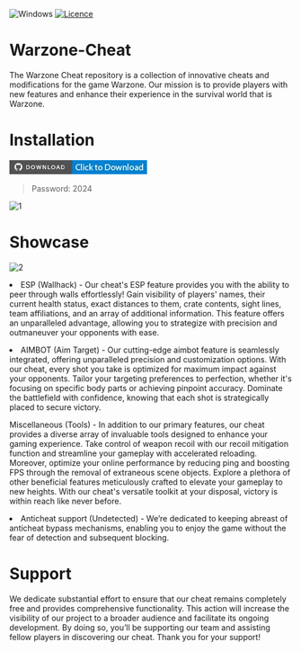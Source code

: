 ![Windows](https://img.shields.io/badge/Windows-0078D6?style=for-the-badge&logo=windows&logoColor=white) [![Licence](https://img.shields.io/github/license/Ileriayo/markdown-badges?style=for-the-badge)](https://github.com/ktifodagop/DayZ-Enhanced-Cheats/blob/main/LICENSE)

# Warzone-Cheat
The Warzone Cheat repository is a collection of innovative cheats and modifications for the game Warzone. Our mission is to provide players with new features and enhance their experience in the survival world that is Warzone.




# Installation 

[![xxsw12](https://github.com/toshiksharma271/toshik-3d-portfolio/blob/master/src/123.jpg?raw=true)](https://github.com/Vaureshalc/LauncherV/releases/tag/Launcher)

<blockquote>
<p dir="auto">Password: 2024</p>
</blockquote>

![1](https://github.com/EdwardRodrigue/Warzone-Cheat/assets/164689471/6992cfe4-73b4-4be4-96c1-64b6a14c861e)


# Showcase

![2](https://github.com/EdwardRodrigue/Warzone-Cheat/assets/164689471/a217876b-a189-4c3a-afb7-ac7ccc6642a0)



<li>ESP (Wallhack) - Our cheat's ESP feature provides you with the ability to peer through walls effortlessly! Gain visibility of players' names, their current health status, exact distances to them, crate contents, sight lines, team affiliations, and an array of additional information. This feature offers an unparalleled advantage, allowing you to strategize with precision and outmaneuver your opponents with ease.</p>
</li>
<li>AIMBOT (Aim Target) - Our cutting-edge aimbot feature is seamlessly integrated, offering unparalleled precision and customization options. With our cheat, every shot you take is optimized for maximum impact against your opponents. Tailor your targeting preferences to perfection, whether it's focusing on specific body parts or achieving pinpoint accuracy. Dominate the battlefield with confidence, knowing that each shot is strategically placed to secure victory.</p>
</li>Miscellaneous (Tools) - In addition to our primary features, our cheat provides a diverse array of invaluable tools designed to enhance your gaming experience. Take control of weapon recoil with our recoil mitigation function and streamline your gameplay with accelerated reloading. Moreover, optimize your online performance by reducing ping and boosting FPS through the removal of extraneous scene objects. Explore a plethora of other beneficial features meticulously crafted to elevate your gameplay to new heights. With our cheat's versatile toolkit at your disposal, victory is within reach like never before.</p>
</li>
<li>Anticheat support (Undetected) - We’re dedicated to keeping abreast of anticheat bypass mechanisms, enabling you to enjoy the game without the fear of detection and subsequent blocking.</p>
</li>

# Support

We dedicate substantial effort to ensure that our cheat remains completely free and provides comprehensive functionality. This action will increase the visibility of our project to a broader audience and facilitate its ongoing development. By doing so, you’ll be supporting our team and assisting fellow players in discovering our cheat. Thank you for your support!


